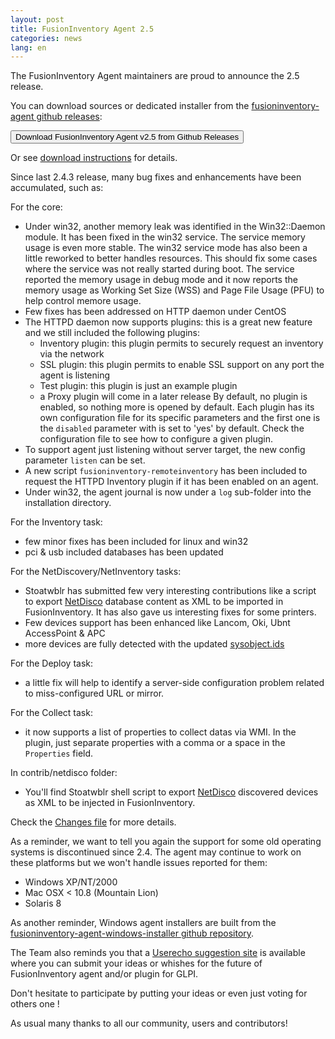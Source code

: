 ```yaml
---
layout: post
title: FusionInventory Agent 2.5
categories: news
lang: en
---
```


The FusionInventory Agent maintainers are proud to announce the 2.5 release.

You can download sources or dedicated installer from the [fusioninventory-agent github releases](https://github.com/fusioninventory/fusioninventory-agent/releases/tag/2.5):

<button class="button-save large" onclick="window.location.href='https://github.com/fusioninventory/fusioninventory-agent/releases/tag/2.5'">Download FusionInventory Agent v2.5 from Github Releases</button>

Or see [download instructions](https://documentation.fusioninventory.org/%20FusionInventory_agent/%20%20%20Installation/windows/) for details.

Since last 2.4.3 release, many bug fixes and enhancements have been accumulated, such as:

For the core:
- Under win32, another memory leak was identified in the Win32::Daemon module. It has
  been fixed in the win32 service. The service memory usage is even more stable.
  The win32 service mode has also been a little reworked to better handles resources.
  This should fix some cases where the service was not really started during boot.
  The service reported the memory usage in debug mode and it now reports the memory
  usage as Working Set Size (WSS) and Page File Usage (PFU) to help control memore usage.
- Few fixes has been addressed on HTTP daemon under CentOS
- The HTTPD daemon now supports plugins: this is a great new feature and we still
  included the following plugins:
  - Inventory plugin: this plugin permits to securely request an inventory via the network
  - SSL plugin: this plugin permits to enable SSL support on any port the agent is listening
  - Test plugin: this plugin is just an example plugin
  - a Proxy plugin will come in a later release
  By default, no plugin is enabled, so nothing more is opened by default.
  Each plugin has its own configuration file for its specific parameters and the first
  one is the `disabled` parameter with is set to 'yes' by default.
  Check the configuration file to see how to configure a given plugin.
- To support agent just listening without server target, the new config parameter `listen`
  can be set.
- A new script `fusioninventory-remoteinventory` has been included to request the HTTPD
  Inventory plugin if it has been enabled on an agent.
- Under win32, the agent journal is now under a `log` sub-folder into the installation
  directory.

For the Inventory task:
- few minor fixes has been included for linux and win32
- pci & usb included databases has been updated

For the NetDiscovery/NetInventory tasks:
- Stoatwblr has submitted few very interesting contributions like a script to export
  [NetDisco](http://netdisco.org/) database content as XML to be imported in FusionInventory.
  It has also gave us interesting fixes for some printers.
- Few devices support has been enhanced like Lancom, Oki, Ubnt AccessPoint & APC
- more devices are fully detected with the updated [sysobject.ids](https://github.com/fusioninventory/sysobject.ids/tree/fia-2.5)

For the Deploy task:
- a little fix will help to identify a server-side configuration problem related to
  miss-configured URL or mirror.

For the Collect task:
- it now supports a list of properties to collect datas via WMI. In the plugin, just
  separate properties with a comma or a space in the `Properties` field.

In contrib/netdisco folder:
- You'll find Stoatwblr shell script to export [NetDisco](http://netdisco.org/) discovered
  devices as XML to be injected in FusionInventory.

Check the [Changes file](https://github.com/fusioninventory/fusioninventory-agent/blob/2.5/Changes) for more details.

As a reminder, we want to tell you again the support for some old operating systems is discontinued since 2.4. The agent may continue to work on these platforms but we won't handle issues reported for them:
- Windows XP/NT/2000
- Mac OSX < 10.8 (Mountain Lion)
- Solaris 8

As another reminder, Windows agent installers are built from the [fusioninventory-agent-windows-installer github repository](https://github.com/fusioninventory/fusioninventory-agent-windows-installer).

The Team also reminds you that a [Userecho suggestion site](http://fusioninventory.userecho.com/) is available where you can submit your ideas or whishes for the future of FusionInventory agent and/or plugin for GLPI.

Don't hesitate to participate by putting your ideas or even just voting for others one !

As usual many thanks to all our community, users and contributors!
